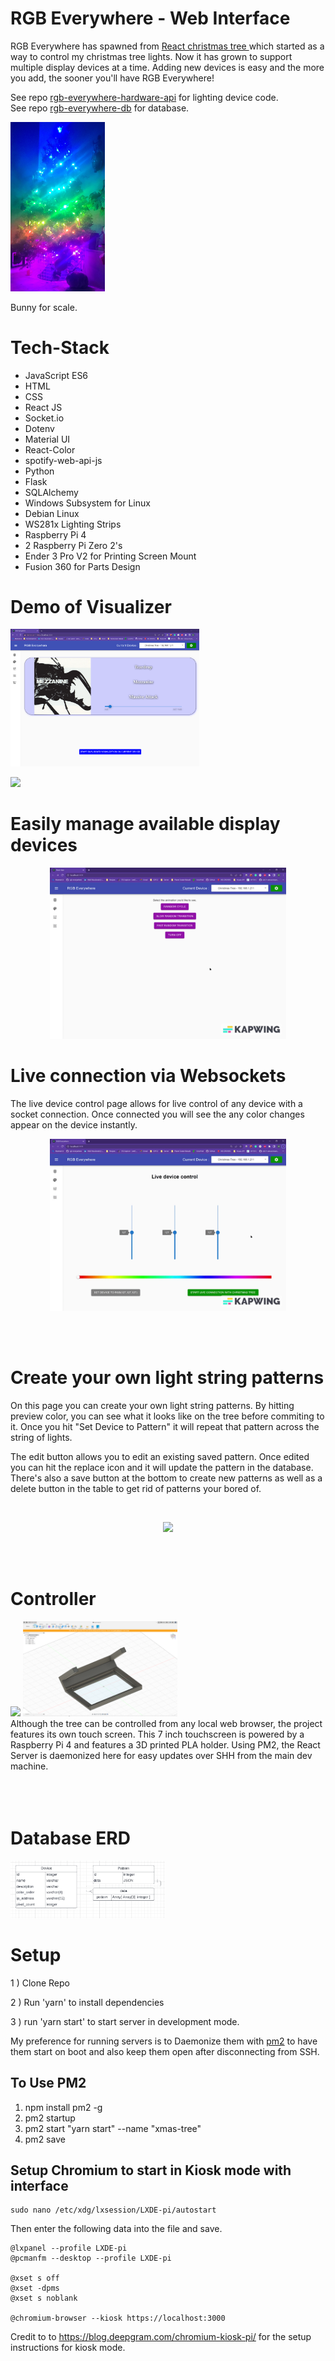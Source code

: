 # RGB Everywhere - Web Interface

RGB Everywhere has spawned from <a href="https://github.com/sagacious-solutions/react-christmas-tree">React christmas tree </a> which started as a way to control my christmas tree lights. Now it has grown to support multiple display devices at a time. Adding new devices is easy and the more you add, the sooner you'll have RGB Everywhere!

See repo <a href="https://github.com/sagacious-solutions/rgb-everywhere-hardware-api">rgb-everywhere-hardware-api</a> for lighting device code.<br>
See repo <a href="https://github.com/sagacious-solutions/rgb-everywhere-db">rgb-everywhere-db</a> for database.

<img src="./docs/holiday_spirit_tree.jpg" width="30%" />

Bunny for scale.

# Tech-Stack
 - JavaScript ES6
 - HTML
 - CSS
 - React JS
 - Socket.io
 - Dotenv
 - Material UI
 - React-Color
 - spotify-web-api-js 
 - Python
 - Flask
 - SQLAlchemy
 - Windows Subsystem for Linux
 - Debian Linux
 - WS281x Lighting Strips
 - Raspberry Pi 4
 - 2 Raspberry Pi Zero 2's
 - Ender 3 Pro V2 for Printing Screen Mount
 - Fusion 360 for Parts Design

# Demo of Visualizer

<img  src="./docs/visualizer_screenshot.png" width="60%" />

[<img src="https://i.ytimg.com/vi/9jklt9LoFyM/maxresdefault.jpg" width="75%">](https://www.youtube.com/shorts/9jklt9LoFyM "Click for Spotify Visualizer Demo")

# Easily manage available display devices
<p align="center">
    <img  src="./docs/delete_add_device_demo.gif" width="75%" />
</p>

# Live connection via Websockets
The live device control page allows for live control of any device with a socket connection. Once connected you will see the any color changes appear on the device instantly.

<p align="center">
    <img  src="./docs/socket_slider_demo.gif" width="75%" />
</p>

<br>
<br>

# Create your own light string patterns
On this page you can create your own light string patterns. By hitting preview color, you can see what it looks like on the tree before commiting to it. Once you hit "Set Device to Pattern" it will repeat that pattern across the string of lights.

The edit button allows you to edit an existing saved pattern. Once edited you can hit the replace icon and it will update the pattern in the database. There's also a save button at the bottom to create new patterns as well as a delete button in the table to get rid of patterns your bored of.

<br>
<p align="center">
    <img  src="./docs/pattern_demo.gif" width="75%" />
</p>
<br>
<br>

# Controller
<div>
<img src="./docs/shelf_controller.jpg" width="49%" />
<img src="./docs/screenmount-cad.png" width="49%" />
</div>
Although the tree can be controlled from any local web browser, the project features its own touch screen. This 7 inch touchscreen is powered by a Raspberry Pi 4 and features a 3D printed PLA holder. Using PM2, the React Server is daemonized here for easy updates over SHH from the main dev machine.
<br>
<br>
<br>
<br>

# Database ERD
<img src="./docs/db_erd.png" width="49%" />

# Setup

1 ) Clone Repo

2 ) Run 'yarn' to install dependencies

3 ) run 'yarn start' to start server in development mode.

My preference for running servers is to Daemonize them with <a href="https://pm2.keymetrics.io/">pm2</a> to have them start on boot and also keep them open after disconnecting from SSH.

## To Use PM2

1) npm install pm2 -g
2) pm2 startup
3) pm2 start "yarn start" --name "xmas-tree"
4) pm2 save

## Setup Chromium to start in Kiosk mode with interface

```
sudo nano /etc/xdg/lxsession/LXDE-pi/autostart
```

Then enter the following data into the file and save.

```
@lxpanel --profile LXDE-pi
@pcmanfm --desktop --profile LXDE-pi

@xset s off
@xset -dpms
@xset s noblank

@chromium-browser --kiosk https://localhost:3000
```

Credit to to <a href="https://blog.deepgram.com/chromium-kiosk-pi/">https://blog.deepgram.com/chromium-kiosk-pi/</a> for the setup instructions for kiosk mode.